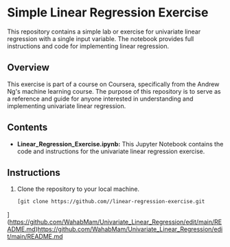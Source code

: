  # Simple Linear Regression Exercise

This repository contains a simple lab or exercise for univariate linear regression with a single input variable. The notebook provides full instructions and code for implementing linear regression.

## Overview

This exercise is part of a course on Coursera, specifically from the Andrew Ng's machine learning course. The purpose of this repository is to serve as a reference and guide for anyone interested in understanding and implementing univariate linear regression.

## Contents

- **Linear_Regression_Exercise.ipynb:** This Jupyter Notebook contains the code and instructions for the univariate linear regression exercise.

## Instructions

1. Clone the repository to your local machine.
   ```bash
   [git clone https://github.com//linear-regression-exercise.git
](https://github.com/WahabMam/Univariate_Linear_Regression/edit/main/README.md)https://github.com/WahabMam/Univariate_Linear_Regression/edit/main/README.md
